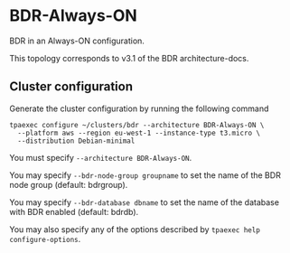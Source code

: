 BDR-Always-ON
=============

BDR in an Always-ON configuration.

This topology corresponds to v3.1 of the BDR architecture-docs.

Cluster configuration
---------------------

Generate the cluster configuration by running the following command

```
tpaexec configure ~/clusters/bdr --architecture BDR-Always-ON \
  --platform aws --region eu-west-1 --instance-type t3.micro \
  --distribution Debian-minimal
```

You must specify ``--architecture BDR-Always-ON``.

You may specify ``--bdr-node-group groupname`` to set the name of the
BDR node group (default: bdrgroup).

You may specify ``--bdr-database dbname`` to set the name of the
database with BDR enabled (default: bdrdb).

You may also specify any of the options described by
``tpaexec help configure-options``.
